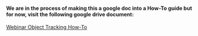 #### We are in the process of making this a google doc into a How-To guide but for now, visit the following google drive document:

[Webinar Object Tracking How-To](https://docs.google.com/document/d/1TBN-1r6jz2-ODJRZdgvNC4peiE1TrGKfpLse2bOoyMs/edit?usp=sharing)
